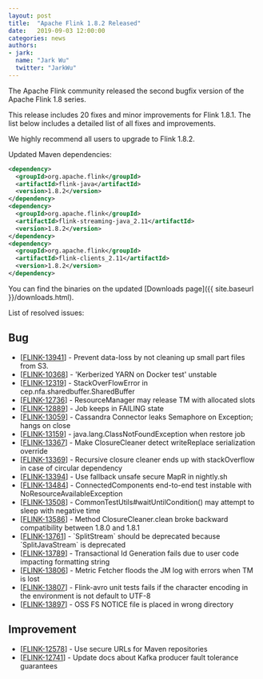 ```yaml
---
layout: post
title:  "Apache Flink 1.8.2 Released"
date:   2019-09-03 12:00:00
categories: news
authors:
- jark:
  name: "Jark Wu"
  twitter: "JarkWu"
---
```


The Apache Flink community released the second bugfix version of the Apache Flink 1.8 series.

This release includes 20 fixes and minor improvements for Flink 1.8.1. The list below includes a detailed list of all fixes and improvements.

We highly recommend all users to upgrade to Flink 1.8.2.

Updated Maven dependencies:

```xml
<dependency>
  <groupId>org.apache.flink</groupId>
  <artifactId>flink-java</artifactId>
  <version>1.8.2</version>
</dependency>
<dependency>
  <groupId>org.apache.flink</groupId>
  <artifactId>flink-streaming-java_2.11</artifactId>
  <version>1.8.2</version>
</dependency>
<dependency>
  <groupId>org.apache.flink</groupId>
  <artifactId>flink-clients_2.11</artifactId>
  <version>1.8.2</version>
</dependency>
```

You can find the binaries on the updated [Downloads page]({{ site.baseurl }}/downloads.html).

List of resolved issues:
        
<h2>        Bug
</h2>
<ul>
<li>[<a href='https://issues.apache.org/jira/browse/FLINK-13941'>FLINK-13941</a>] -         Prevent data-loss by not cleaning up small part files from S3.
</li>
<li>[<a href='https://issues.apache.org/jira/browse/FLINK-10368'>FLINK-10368</a>] -         &#39;Kerberized YARN on Docker test&#39; unstable
</li>
<li>[<a href='https://issues.apache.org/jira/browse/FLINK-12319'>FLINK-12319</a>] -         StackOverFlowError in cep.nfa.sharedbuffer.SharedBuffer
</li>
<li>[<a href='https://issues.apache.org/jira/browse/FLINK-12736'>FLINK-12736</a>] -         ResourceManager may release TM with allocated slots
</li>
<li>[<a href='https://issues.apache.org/jira/browse/FLINK-12889'>FLINK-12889</a>] -         Job keeps in FAILING state
</li>
<li>[<a href='https://issues.apache.org/jira/browse/FLINK-13059'>FLINK-13059</a>] -         Cassandra Connector leaks Semaphore on Exception; hangs on close
</li>
<li>[<a href='https://issues.apache.org/jira/browse/FLINK-13159'>FLINK-13159</a>] -         java.lang.ClassNotFoundException when restore job
</li>
<li>[<a href='https://issues.apache.org/jira/browse/FLINK-13367'>FLINK-13367</a>] -         Make ClosureCleaner detect writeReplace serialization override
</li>
<li>[<a href='https://issues.apache.org/jira/browse/FLINK-13369'>FLINK-13369</a>] -         Recursive closure cleaner ends up with stackOverflow in case of circular dependency
</li>
<li>[<a href='https://issues.apache.org/jira/browse/FLINK-13394'>FLINK-13394</a>] -         Use fallback unsafe secure MapR in nightly.sh
</li>
<li>[<a href='https://issues.apache.org/jira/browse/FLINK-13484'>FLINK-13484</a>] -         ConnectedComponents end-to-end test instable with NoResourceAvailableException
</li>
<li>[<a href='https://issues.apache.org/jira/browse/FLINK-13508'>FLINK-13508</a>] -         CommonTestUtils#waitUntilCondition() may attempt to sleep with negative time
</li>
<li>[<a href='https://issues.apache.org/jira/browse/FLINK-13586'>FLINK-13586</a>] -         Method ClosureCleaner.clean broke backward compatibility between 1.8.0 and 1.8.1
</li>
<li>[<a href='https://issues.apache.org/jira/browse/FLINK-13761'>FLINK-13761</a>] -         `SplitStream` should be deprecated because `SplitJavaStream` is deprecated
</li>
<li>[<a href='https://issues.apache.org/jira/browse/FLINK-13789'>FLINK-13789</a>] -         Transactional Id Generation fails due to user code impacting formatting string
</li>
<li>[<a href='https://issues.apache.org/jira/browse/FLINK-13806'>FLINK-13806</a>] -         Metric Fetcher floods the JM log with errors when TM is lost
</li>
<li>[<a href='https://issues.apache.org/jira/browse/FLINK-13807'>FLINK-13807</a>] -         Flink-avro unit tests fails if the character encoding in the environment is not default to UTF-8
</li>
<li>[<a href='https://issues.apache.org/jira/browse/FLINK-13897'>FLINK-13897</a>] -         OSS FS NOTICE file is placed in wrong directory
</li>
</ul>
                
<h2>        Improvement
</h2>
<ul>
<li>[<a href='https://issues.apache.org/jira/browse/FLINK-12578'>FLINK-12578</a>] -         Use secure URLs for Maven repositories
</li>
<li>[<a href='https://issues.apache.org/jira/browse/FLINK-12741'>FLINK-12741</a>] -         Update docs about Kafka producer fault tolerance guarantees
</li>
</ul>
                                                                                                                                                    
                                                                                                                                        